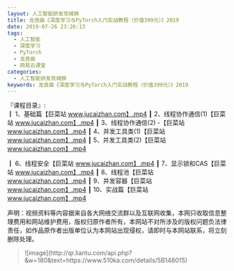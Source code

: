 ```yaml
---
layout: 人工智能研发攻城狮
title: 龙良曲《深度学习与PyTorch入门实战教程（价值399元）》2019
date: 2019-07-26 23:26:13
tags:
  - 人工智能
  - 深度学习
  - PyTorch
  - 龙良曲
  - 网易云课堂
categories:
  - 人工智能研发攻城狮
keywords: 龙良曲《深度学习与PyTorch入门实战教程（价值399元）》2019
---
```

『课程目录』:  
┃  1、基础篇【巨菜站 www.jucaizhan.com】.mp4
┃  2、线程协作通信(1)【巨菜站 www.jucaizhan.com】.mp4
┃  3、线程协作通信(2) -【巨菜站 www.jucaizhan.com】.mp4
┃  4、并发工具类(1)【巨菜站 www.jucaizhan.com】.mp4
┃  5、并发工具类(2)【巨菜站 www.jucaizhan.com】.mp4
<!-- more --> 
┃  6、线程安全【巨菜站 www.jucaizhan.com】.mp4
┃  7、显示锁和CAS【巨菜站 www.jucaizhan.com】.mp4
┃  8、线程池【巨菜站 www.jucaizhan.com】.mp4
┃  9、并发容器【巨菜站 www.jucaizhan.com】.mp4
┃  10、实战篇【巨菜站 www.jucaizhan.com】.mp4
<div class="post-copyright">
    <div class="post-copyright__author">
      <span class="post-copyright-meta">声明：视频资料等内容据来自各大网络交流群以及互联网收集，本网只收取信息整理费用和网站维护费用，版权归原作者所有，本网站不对所涉及的版权问题负法律责任，如作品原作者出版单位认为本网站出现侵权，请即时与本网站联系，将立刻删除处理。 </span>
    </div>
</div>

<blockquote class="blockquote-center">
![image](http://qr.liantu.com/api.php?&w=180&text=https://www.510ka.com/details/5B148015)
</blockquote>

